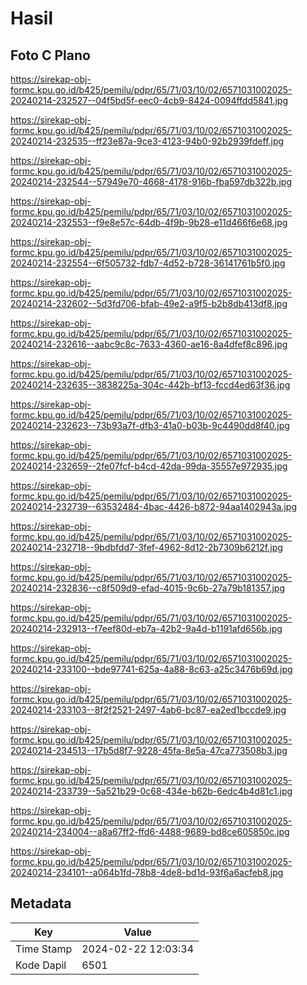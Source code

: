 # Hasil

## Foto C Plano

https://sirekap-obj-formc.kpu.go.id/b425/pemilu/pdpr/65/71/03/10/02/6571031002025-20240214-232527--04f5bd5f-eec0-4cb9-8424-0094ffdd5841.jpg

https://sirekap-obj-formc.kpu.go.id/b425/pemilu/pdpr/65/71/03/10/02/6571031002025-20240214-232535--ff23e87a-9ce3-4123-94b0-92b2939fdeff.jpg

https://sirekap-obj-formc.kpu.go.id/b425/pemilu/pdpr/65/71/03/10/02/6571031002025-20240214-232544--57949e70-4668-4178-916b-fba597db322b.jpg

https://sirekap-obj-formc.kpu.go.id/b425/pemilu/pdpr/65/71/03/10/02/6571031002025-20240214-232553--f9e8e57c-64db-4f9b-9b28-e11d466f6e68.jpg

https://sirekap-obj-formc.kpu.go.id/b425/pemilu/pdpr/65/71/03/10/02/6571031002025-20240214-232554--6f505732-fdb7-4d52-b728-36141761b5f0.jpg

https://sirekap-obj-formc.kpu.go.id/b425/pemilu/pdpr/65/71/03/10/02/6571031002025-20240214-232602--5d3fd706-bfab-49e2-a9f5-b2b8db413df8.jpg

https://sirekap-obj-formc.kpu.go.id/b425/pemilu/pdpr/65/71/03/10/02/6571031002025-20240214-232616--aabc9c8c-7633-4360-ae16-8a4dfef8c896.jpg

https://sirekap-obj-formc.kpu.go.id/b425/pemilu/pdpr/65/71/03/10/02/6571031002025-20240214-232635--3838225a-304c-442b-bf13-fccd4ed63f36.jpg

https://sirekap-obj-formc.kpu.go.id/b425/pemilu/pdpr/65/71/03/10/02/6571031002025-20240214-232623--73b93a7f-dfb3-41a0-b03b-9c4490dd8f40.jpg

https://sirekap-obj-formc.kpu.go.id/b425/pemilu/pdpr/65/71/03/10/02/6571031002025-20240214-232659--2fe07fcf-b4cd-42da-99da-35557e972935.jpg

https://sirekap-obj-formc.kpu.go.id/b425/pemilu/pdpr/65/71/03/10/02/6571031002025-20240214-232739--63532484-4bac-4426-b872-94aa1402943a.jpg

https://sirekap-obj-formc.kpu.go.id/b425/pemilu/pdpr/65/71/03/10/02/6571031002025-20240214-232718--9bdbfdd7-3fef-4962-8d12-2b7309b6212f.jpg

https://sirekap-obj-formc.kpu.go.id/b425/pemilu/pdpr/65/71/03/10/02/6571031002025-20240214-232836--c8f509d9-efad-4015-9c6b-27a79b181357.jpg

https://sirekap-obj-formc.kpu.go.id/b425/pemilu/pdpr/65/71/03/10/02/6571031002025-20240214-232913--f7eef80d-eb7a-42b2-9a4d-b1191afd656b.jpg

https://sirekap-obj-formc.kpu.go.id/b425/pemilu/pdpr/65/71/03/10/02/6571031002025-20240214-233100--bde97741-625a-4a88-8c63-a25c3476b69d.jpg

https://sirekap-obj-formc.kpu.go.id/b425/pemilu/pdpr/65/71/03/10/02/6571031002025-20240214-233103--8f2f2521-2497-4ab6-bc87-ea2ed1bccde9.jpg

https://sirekap-obj-formc.kpu.go.id/b425/pemilu/pdpr/65/71/03/10/02/6571031002025-20240214-234513--17b5d8f7-9228-45fa-8e5a-47ca773508b3.jpg

https://sirekap-obj-formc.kpu.go.id/b425/pemilu/pdpr/65/71/03/10/02/6571031002025-20240214-233739--5a521b29-0c68-434e-b62b-6edc4b4d81c1.jpg

https://sirekap-obj-formc.kpu.go.id/b425/pemilu/pdpr/65/71/03/10/02/6571031002025-20240214-234004--a8a67ff2-ffd6-4488-9689-bd8ce605850c.jpg

https://sirekap-obj-formc.kpu.go.id/b425/pemilu/pdpr/65/71/03/10/02/6571031002025-20240214-234101--a064b1fd-78b8-4de8-bd1d-93f6a6acfeb8.jpg


## Metadata

| Key        | Value               |
| ---------- | ------------------- |
| Time Stamp | 2024-02-22 12:03:34 |
| Kode Dapil | 6501                |



